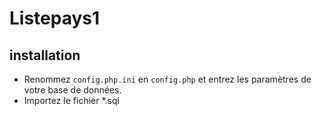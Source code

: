 # Listepays1

## installation

- Renommez `config.php.ini` en `config.php` et entrez les paramètres de votre base de données.
- Importez le fichier *.sql